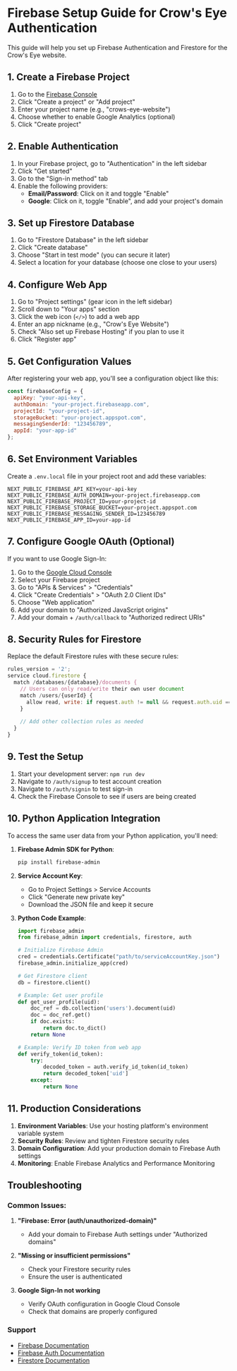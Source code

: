 # Firebase Setup Guide for Crow's Eye Authentication

This guide will help you set up Firebase Authentication and Firestore for the Crow's Eye website.

## 1. Create a Firebase Project

1. Go to the [Firebase Console](https://console.firebase.google.com/)
2. Click "Create a project" or "Add project"
3. Enter your project name (e.g., "crows-eye-website")
4. Choose whether to enable Google Analytics (optional)
5. Click "Create project"

## 2. Enable Authentication

1. In your Firebase project, go to "Authentication" in the left sidebar
2. Click "Get started"
3. Go to the "Sign-in method" tab
4. Enable the following providers:
   - **Email/Password**: Click on it and toggle "Enable"
   - **Google**: Click on it, toggle "Enable", and add your project's domain

## 3. Set up Firestore Database

1. Go to "Firestore Database" in the left sidebar
2. Click "Create database"
3. Choose "Start in test mode" (you can secure it later)
4. Select a location for your database (choose one close to your users)

## 4. Configure Web App

1. Go to "Project settings" (gear icon in the left sidebar)
2. Scroll down to "Your apps" section
3. Click the web icon (`</>`) to add a web app
4. Enter an app nickname (e.g., "Crow's Eye Website")
5. Check "Also set up Firebase Hosting" if you plan to use it
6. Click "Register app"

## 5. Get Configuration Values

After registering your web app, you'll see a configuration object like this:

```javascript
const firebaseConfig = {
  apiKey: "your-api-key",
  authDomain: "your-project.firebaseapp.com",
  projectId: "your-project-id",
  storageBucket: "your-project.appspot.com",
  messagingSenderId: "123456789",
  appId: "your-app-id"
};
```

## 6. Set Environment Variables

Create a `.env.local` file in your project root and add these variables:

```env
NEXT_PUBLIC_FIREBASE_API_KEY=your-api-key
NEXT_PUBLIC_FIREBASE_AUTH_DOMAIN=your-project.firebaseapp.com
NEXT_PUBLIC_FIREBASE_PROJECT_ID=your-project-id
NEXT_PUBLIC_FIREBASE_STORAGE_BUCKET=your-project.appspot.com
NEXT_PUBLIC_FIREBASE_MESSAGING_SENDER_ID=123456789
NEXT_PUBLIC_FIREBASE_APP_ID=your-app-id
```

## 7. Configure Google OAuth (Optional)

If you want to use Google Sign-In:

1. Go to the [Google Cloud Console](https://console.cloud.google.com/)
2. Select your Firebase project
3. Go to "APIs & Services" > "Credentials"
4. Click "Create Credentials" > "OAuth 2.0 Client IDs"
5. Choose "Web application"
6. Add your domain to "Authorized JavaScript origins"
7. Add your domain + `/auth/callback` to "Authorized redirect URIs"

## 8. Security Rules for Firestore

Replace the default Firestore rules with these secure rules:

```javascript
rules_version = '2';
service cloud.firestore {
  match /databases/{database}/documents {
    // Users can only read/write their own user document
    match /users/{userId} {
      allow read, write: if request.auth != null && request.auth.uid == userId;
    }
    
    // Add other collection rules as needed
  }
}
```

## 9. Test the Setup

1. Start your development server: `npm run dev`
2. Navigate to `/auth/signup` to test account creation
3. Navigate to `/auth/signin` to test sign-in
4. Check the Firebase Console to see if users are being created

## 10. Python Application Integration

To access the same user data from your Python application, you'll need:

1. **Firebase Admin SDK for Python**:
   ```bash
   pip install firebase-admin
   ```

2. **Service Account Key**:
   - Go to Project Settings > Service Accounts
   - Click "Generate new private key"
   - Download the JSON file and keep it secure

3. **Python Code Example**:
   ```python
   import firebase_admin
   from firebase_admin import credentials, firestore, auth
   
   # Initialize Firebase Admin
   cred = credentials.Certificate("path/to/serviceAccountKey.json")
   firebase_admin.initialize_app(cred)
   
   # Get Firestore client
   db = firestore.client()
   
   # Example: Get user profile
   def get_user_profile(uid):
       doc_ref = db.collection('users').document(uid)
       doc = doc_ref.get()
       if doc.exists:
           return doc.to_dict()
       return None
   
   # Example: Verify ID token from web app
   def verify_token(id_token):
       try:
           decoded_token = auth.verify_id_token(id_token)
           return decoded_token['uid']
       except:
           return None
   ```

## 11. Production Considerations

1. **Environment Variables**: Use your hosting platform's environment variable system
2. **Security Rules**: Review and tighten Firestore security rules
3. **Domain Configuration**: Add your production domain to Firebase Auth settings
4. **Monitoring**: Enable Firebase Analytics and Performance Monitoring

## Troubleshooting

### Common Issues:

1. **"Firebase: Error (auth/unauthorized-domain)"**
   - Add your domain to Firebase Auth settings under "Authorized domains"

2. **"Missing or insufficient permissions"**
   - Check your Firestore security rules
   - Ensure the user is authenticated

3. **Google Sign-In not working**
   - Verify OAuth configuration in Google Cloud Console
   - Check that domains are properly configured

### Support

- [Firebase Documentation](https://firebase.google.com/docs)
- [Firebase Auth Documentation](https://firebase.google.com/docs/auth)
- [Firestore Documentation](https://firebase.google.com/docs/firestore) 